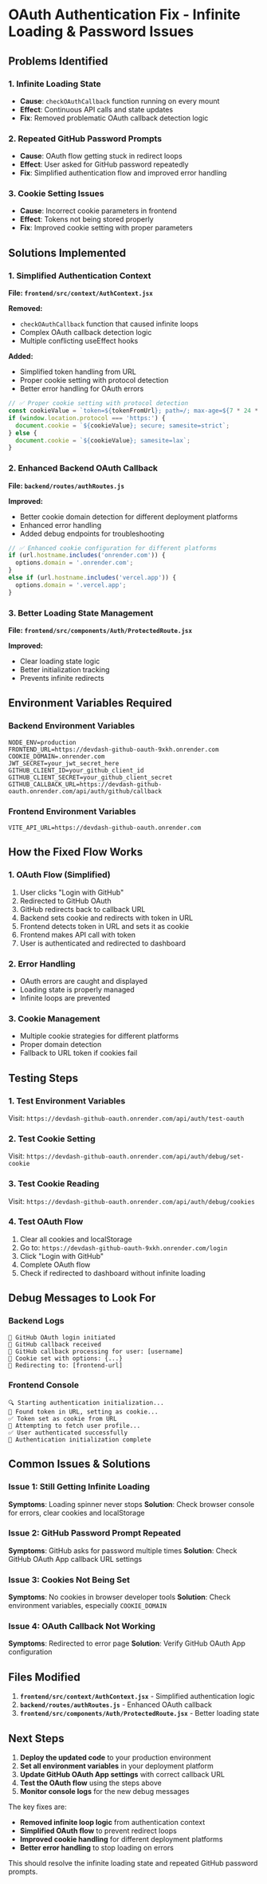 # OAuth Authentication Fix - Infinite Loading & Password Issues

## Problems Identified

### 1. Infinite Loading State
- **Cause**: `checkOAuthCallback` function running on every mount
- **Effect**: Continuous API calls and state updates
- **Fix**: Removed problematic OAuth callback detection logic

### 2. Repeated GitHub Password Prompts
- **Cause**: OAuth flow getting stuck in redirect loops
- **Effect**: User asked for GitHub password repeatedly
- **Fix**: Simplified authentication flow and improved error handling

### 3. Cookie Setting Issues
- **Cause**: Incorrect cookie parameters in frontend
- **Effect**: Tokens not being stored properly
- **Fix**: Improved cookie setting with proper parameters

## Solutions Implemented

### 1. Simplified Authentication Context

**File: `frontend/src/context/AuthContext.jsx`**

**Removed:**
- `checkOAuthCallback` function that caused infinite loops
- Complex OAuth callback detection logic
- Multiple conflicting useEffect hooks

**Added:**
- Simplified token handling from URL
- Proper cookie setting with protocol detection
- Better error handling for OAuth errors

```javascript
// ✅ Proper cookie setting with protocol detection
const cookieValue = `token=${tokenFromUrl}; path=/; max-age=${7 * 24 * 60 * 60}`;
if (window.location.protocol === 'https:') {
  document.cookie = `${cookieValue}; secure; samesite=strict`;
} else {
  document.cookie = `${cookieValue}; samesite=lax`;
}
```

### 2. Enhanced Backend OAuth Callback

**File: `backend/routes/authRoutes.js`**

**Improved:**
- Better cookie domain detection for different deployment platforms
- Enhanced error handling
- Added debug endpoints for troubleshooting

```javascript
// ✅ Enhanced cookie configuration for different platforms
if (url.hostname.includes('onrender.com')) {
  options.domain = '.onrender.com';
} 
else if (url.hostname.includes('vercel.app')) {
  options.domain = '.vercel.app';
}
```

### 3. Better Loading State Management

**File: `frontend/src/components/Auth/ProtectedRoute.jsx`**

**Improved:**
- Clear loading state logic
- Better initialization tracking
- Prevents infinite redirects

## Environment Variables Required

### Backend Environment Variables
```env
NODE_ENV=production
FRONTEND_URL=https://devdash-github-oauth-9xkh.onrender.com
COOKIE_DOMAIN=.onrender.com
JWT_SECRET=your_jwt_secret_here
GITHUB_CLIENT_ID=your_github_client_id
GITHUB_CLIENT_SECRET=your_github_client_secret
GITHUB_CALLBACK_URL=https://devdash-github-oauth.onrender.com/api/auth/github/callback
```

### Frontend Environment Variables
```env
VITE_API_URL=https://devdash-github-oauth.onrender.com
```

## How the Fixed Flow Works

### 1. OAuth Flow (Simplified)
1. User clicks "Login with GitHub"
2. Redirected to GitHub OAuth
3. GitHub redirects back to callback URL
4. Backend sets cookie and redirects with token in URL
5. Frontend detects token in URL and sets it as cookie
6. Frontend makes API call with token
7. User is authenticated and redirected to dashboard

### 2. Error Handling
- OAuth errors are caught and displayed
- Loading state is properly managed
- Infinite loops are prevented

### 3. Cookie Management
- Multiple cookie strategies for different platforms
- Proper domain detection
- Fallback to URL token if cookies fail

## Testing Steps

### 1. Test Environment Variables
Visit: `https://devdash-github-oauth.onrender.com/api/auth/test-oauth`

### 2. Test Cookie Setting
Visit: `https://devdash-github-oauth.onrender.com/api/auth/debug/set-cookie`

### 3. Test Cookie Reading
Visit: `https://devdash-github-oauth.onrender.com/api/auth/debug/cookies`

### 4. Test OAuth Flow
1. Clear all cookies and localStorage
2. Go to: `https://devdash-github-oauth-9xkh.onrender.com/login`
3. Click "Login with GitHub"
4. Complete OAuth flow
5. Check if redirected to dashboard without infinite loading

## Debug Messages to Look For

### Backend Logs
```
🚀 GitHub OAuth login initiated
🔄 GitHub callback received
🔐 GitHub callback processing for user: [username]
🍪 Cookie set with options: {...}
🔗 Redirecting to: [frontend-url]
```

### Frontend Console
```
🔍 Starting authentication initialization...
🔑 Found token in URL, setting as cookie...
✅ Token set as cookie from URL
📡 Attempting to fetch user profile...
✅ User authenticated successfully
🏁 Authentication initialization complete
```

## Common Issues & Solutions

### Issue 1: Still Getting Infinite Loading
**Symptoms**: Loading spinner never stops
**Solution**: Check browser console for errors, clear cookies and localStorage

### Issue 2: GitHub Password Prompt Repeated
**Symptoms**: GitHub asks for password multiple times
**Solution**: Check GitHub OAuth App callback URL settings

### Issue 3: Cookies Not Being Set
**Symptoms**: No cookies in browser developer tools
**Solution**: Check environment variables, especially `COOKIE_DOMAIN`

### Issue 4: OAuth Callback Not Working
**Symptoms**: Redirected to error page
**Solution**: Verify GitHub OAuth App configuration

## Files Modified

1. **`frontend/src/context/AuthContext.jsx`** - Simplified authentication logic
2. **`backend/routes/authRoutes.js`** - Enhanced OAuth callback
3. **`frontend/src/components/Auth/ProtectedRoute.jsx`** - Better loading state

## Next Steps

1. **Deploy the updated code** to your production environment
2. **Set all environment variables** in your deployment platform
3. **Update GitHub OAuth App settings** with correct callback URL
4. **Test the OAuth flow** using the steps above
5. **Monitor console logs** for the new debug messages

The key fixes are:
- **Removed infinite loop logic** from authentication context
- **Simplified OAuth flow** to prevent redirect loops
- **Improved cookie handling** for different deployment platforms
- **Better error handling** to stop loading on errors

This should resolve the infinite loading state and repeated GitHub password prompts. 